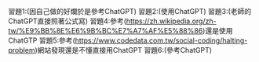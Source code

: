 習題1:(因自己做的好爛於是參考ChatGPT)
習題2:(使用ChatGPT)
習題3:(老師的ChatGPT直接照著公式寫)
習題4:參考(https://zh.wikipedia.org/zh-tw/%E9%BB%8E%E6%9B%BC%E7%A7%AF%E5%88%86)還是使用ChatGTP
習題5:參考(https://www.codedata.com.tw/social-coding/halting-problem)網站發現還是不懂直接用ChatGPT
習題6:(參考ChatGPT)